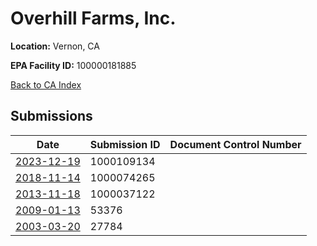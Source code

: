 # Overhill Farms, Inc.

**Location:** Vernon, CA

**EPA Facility ID:** 100000181885

[Back to CA Index](../../index.md)

## Submissions

| Date | Submission ID | Document Control Number |
|------|--------------|-------------------------|
| [2023-12-19](submissions/1000109134.md) | 1000109134 |  |
| [2018-11-14](submissions/1000074265.md) | 1000074265 |  |
| [2013-11-18](submissions/1000037122.md) | 1000037122 |  |
| [2009-01-13](submissions/53376.md) | 53376 |  |
| [2003-03-20](submissions/27784.md) | 27784 |  |
